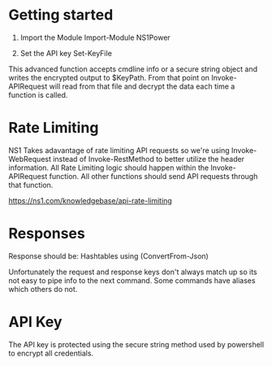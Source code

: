 # Getting started
1. Import the Module 
Import-Module NS1Power

2. Set the API key
Set-KeyFile

This advanced function accepts cmdline info or a secure string object and writes the encrypted output to $KeyPath. From that point on Invoke-APIRequest will read from that file and decrypt the data each time a function is called.

# Rate Limiting
NS1 Takes adavantage of rate limiting API requests so we're using Invoke-WebRequest instead of Invoke-RestMethod to better utilize the header information. All Rate Limiting logic should happen within the Invoke-APIRequest function. All other functions should send API requests through that function. 

https://ns1.com/knowledgebase/api-rate-limiting

# Responses
Response should be:
Hashtables using (ConvertFrom-Json)

Unfortunately the request and response keys don't always match up so its not easy to pipe info to the next command. Some commands have aliases which  others do not.

# API Key
The API key is protected using the secure string method used by powershell to encrypt all credentials.